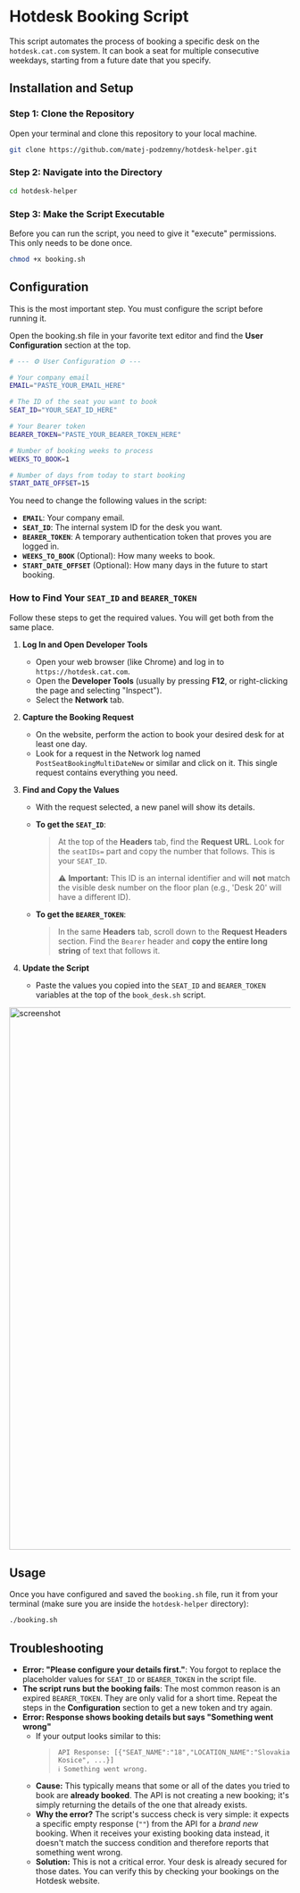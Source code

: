 # Hotdesk Booking Script

This script automates the process of booking a specific desk on the `hotdesk.cat.com` system. It can book a seat for multiple consecutive weekdays, starting from a future date that you specify.

## Installation and Setup

### Step 1: Clone the Repository

Open your terminal and clone this repository to your local machine.

```sh
git clone https://github.com/matej-podzemny/hotdesk-helper.git
```

### Step 2: Navigate into the Directory

```sh
cd hotdesk-helper
```

### Step 3: Make the Script Executable
Before you can run the script, you need to give it "execute" permissions. This only needs to be done once.

```sh
chmod +x booking.sh
```

## Configuration

This is the most important step. You must configure the script before running it.

Open the booking.sh file in your favorite text editor and find the **User Configuration** section at the top.

```sh
# --- ⚙️ User Configuration ⚙️ ---

# Your company email
EMAIL="PASTE_YOUR_EMAIL_HERE"

# The ID of the seat you want to book
SEAT_ID="YOUR_SEAT_ID_HERE"

# Your Bearer token
BEARER_TOKEN="PASTE_YOUR_BEARER_TOKEN_HERE"

# Number of booking weeks to process
WEEKS_TO_BOOK=1

# Number of days from today to start booking
START_DATE_OFFSET=15
```
You need to change the following values in the script:

*   **`EMAIL`**: Your company email.
*   **`SEAT_ID`**: The internal system ID for the desk you want.
*   **`BEARER_TOKEN`**: A temporary authentication token that proves you are logged in.
*   **`WEEKS_TO_BOOK`** (Optional): How many weeks to book.
*   **`START_DATE_OFFSET`** (Optional): How many days in the future to start booking.

### How to Find Your `SEAT_ID` and `BEARER_TOKEN`

Follow these steps to get the required values. You will get both from the same place.

1.  **Log In and Open Developer Tools**
    *   Open your web browser (like Chrome) and log in to `https://hotdesk.cat.com`.
    *   Open the **Developer Tools** (usually by pressing **F12**, or right-clicking the page and selecting "Inspect").
    *   Select the **Network** tab.

2.  **Capture the Booking Request**
    *   On the website, perform the action to book your desired desk for at least one day.
    *   Look for a request in the Network log named `PostSeatBookingMultiDateNew` or similar and click on it. This single request contains everything you need.

3.  **Find and Copy the Values**
    *   With the request selected, a new panel will show its details.
    *   **To get the `SEAT_ID`**:
        > At the top of the **Headers** tab, find the **Request URL**. Look for the `seatIDs=` part and copy the number that follows. This is your `SEAT_ID`.
        >
        > ⚠️ **Important:** This ID is an internal identifier and will **not** match the visible desk number on the floor plan (e.g., 'Desk 20' will have a different ID).

    *   **To get the `BEARER_TOKEN`**:
        > In the same **Headers** tab, scroll down to the **Request Headers** section. Find the `Bearer` header and **copy the entire long string** of text that follows it.

4.  **Update the Script**
    *   Paste the values you copied into the `SEAT_ID` and `BEARER_TOKEN` variables at the top of the `book_desk.sh` script.
  

<img width="1906" height="971" alt="screenshot" src="https://github.com/user-attachments/assets/e02f7038-dd24-47c5-aca1-24e6f0900e41" />


## Usage

Once you have configured and saved the `booking.sh` file, run it from your terminal (make sure you are inside the `hotdesk-helper` directory):

```sh
./booking.sh
```

## Troubleshooting

*   **Error: "Please configure your details first."**: You forgot to replace the placeholder values for `SEAT_ID` or `BEARER_TOKEN` in the script file.
*   **The script runs but the booking fails**: The most common reason is an expired `BEARER_TOKEN`. They are only valid for a short time. Repeat the steps in the **Configuration** section to get a new token and try again.
*   **Error: Response shows booking details but says "Something went wrong"**
    *   If your output looks similar to this:
        > ```
        > API Response: [{"SEAT_NAME":"18","LOCATION_NAME":"Slovakia Kosice", ...}]
        > ℹ️ Something went wrong.
        > ```
    *   **Cause:** This typically means that some or all of the dates you tried to book are **already booked**. The API is not creating a new booking; it's simply returning the details of the one that already exists.
    *   **Why the error?** The script's success check is very simple: it expects a specific empty response (`""`) from the API for a *brand new* booking. When it receives your existing booking data instead, it doesn't match the success condition and therefore reports that something went wrong.
    *   **Solution:** This is not a critical error. Your desk is already secured for those dates. You can verify this by checking your bookings on the Hotdesk website.
